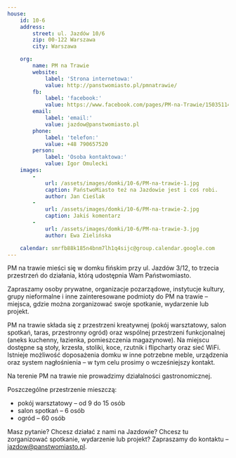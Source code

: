 ```yaml
---
house:
    id: 10-6
    address:
        street: ul. Jazdów 10/6
        zip: 00-122 Warszawa
        city: Warszawa

    org:
        name: PM na Trawie
        website:
            label: 'Strona internetowa:'
            value: http://panstwomiasto.pl/pmnatrawie/
        fb:
            label: 'facebook:'
            value: https://www.facebook.com/pages/PM-na-Trawie/1503511446527634
        email:
            label: 'email:'
            value: jazdow@panstwomiasto.pl
        phone:
            label: 'telefon:'
            value: +48 790657520
        person:
            label: 'Osoba kontaktowa:'
            value: Igor Omulecki
    images:
        -
            url: /assets/images/domki/10-6/PM-na-trawie-1.jpg
            caption: PaństwoMiasto też na Jazdowie jest i coś robi.
            author: Jan Cieślak
        -
            url: /assets/images/domki/10-6/PM-na-trawie-2.jpg
            caption: Jakiś komentarz
        -
            url: /assets/images/domki/10-6/PM-na-trawie-3.jpg
            author: Ewa Zielińska

    calendar: smrfb88k185n4bnm7lh1q4sijc@group.calendar.google.com
---
```

PM na trawie mieści się w domku fińskim przy ul. Jazdów 3/12, to trzecia przestrzeń do działania, którą udostępnia Wam Państwomiasto.

Zapraszamy osoby prywatne, organizacje pozarządowe, instytucje kultury, grupy nieformalne i inne zainteresowane podmioty do PM na trawie – miejsca, gdzie można zorganizować swoje spotkanie, wydarzenie lub projekt.

PM na trawie składa się z przestrzeni kreatywnej (pokój warsztatowy, salon spotkań, taras, przestronny ogród) oraz wspólnej przestrzeni funkcjonalnej (aneks kuchenny, łazienka, pomieszczenia magazynowe). Na miejscu dostępne są stoły, krzesła, stoliki, koce, rzutnik i flipcharty oraz sieć WiFi. Istnieje możliwość doposażenia domku w inne potrzebne meble, urządzenia oraz system nagłośnienia – w tym celu prosimy o wcześniejszy kontakt.

Na terenie PM na trawie nie prowadzimy działalności gastronomicznej.

Poszczególne przestrzenie mieszczą:

- pokój warsztatowy – od 9 do 15 osób
- salon spotkań – 6 osób
- ogród – 60 osób

Masz pytanie? Chcesz działać z nami na Jazdowie?
Chcesz tu zorganizować spotkanie, wydarzenie lub projekt?
Zapraszamy do kontaktu – [jazdow@panstwomiasto.pl](mailto:jazdow@panstwomiasto.pl).
